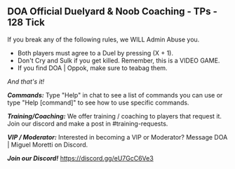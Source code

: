 ﻿## DOA Official Duelyard & Noob Coaching - TPs - 128 Tick
If you break any of the following rules, we WILL Admin Abuse you. 

 - Both players must agree to a Duel by pressing (X + 1). 
 - Don't Cry and Sulk if you get killed. Remember, this is a VIDEO GAME.
 - If you find DOA | Oppok, make sure to teabag them. 

 *And that's it!*
 
***Commands:***
Type "Help" in chat to see a list of commands you can use or type "Help [command]" to see how to use specific commands. 

***Training/Coaching:*** 
We offer training / coaching to players that request it. 
Join our discord and make a post in #training-requests.

***VIP / Moderator:***
Interested in becoming a VIP or Moderator? 
Message DOA | Miguel Moretti on Discord.

***Join our Discord!***
https://discord.gg/eU7GcC6Ve3

